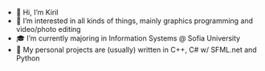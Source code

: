 - 👋 Hi, I’m Kiril
- 👀 I’m interested in all kinds of things, mainly graphics programming and video/photo editing
- 🎓 I’m currently majoring in Information Systems @ Sofia University
- 🌱 My personal projects are (usually) written in C++, C# w/ SFML.net and Python

<!---
KipoDipo/KipoDipo is a ✨ special ✨ repository because its `README.md` (this file) appears on your GitHub profile.
You can click the Preview link to take a look at your changes.
--->
